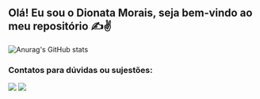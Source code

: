 ## Olá! Eu sou o Dionata Morais, seja bem-vindo ao meu repositório ✍️✌

![Anurag's GitHub stats](https://github-readme-stats.vercel.app/api?username=D-Morais&show_icons=true&theme=dark)

<!--
#Quem sou eu?

Here are some ideas to get you started:
- Estudante de Ciencias da Computação
- 🔭 I’m currently working on ...
- 🌱 I’m currently learning ...
- 👯 I’m looking to collaborate on ...
- 🤔 I’m looking for help with ...
- 💬 Ask me about ...
- 📫 How to reach me: ...
- 😄 Pronouns: ...
- ⚡ Fun fact: ...
-->


### Contatos para dúvidas ou sujestões:

[![](https://img.shields.io/badge/LinkedIn-0077B5?style=for-the-badge&logo=linkedin&logoColor=white)]()
[![](https://img.shields.io/badge/WhatsApp-25D366?style=for-the-badge&logo=whatsapp&logoColor=white)]()
